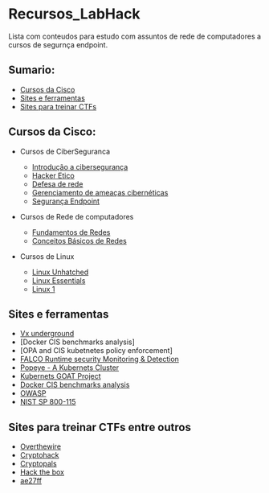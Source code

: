 # Recursos_LabHack

Lista com conteudos para estudo com assuntos de rede de computadores a cursos de segurnça endpoint.

## Sumario:

- [Cursos da Cisco](#Cursos-da-Cisco)
- [Sites e ferramentas](#Sites-e-ferrmentas)
- [Sites para treinar CTFs](#Sites-para-treinar-CTFs-entre-outros)


## Cursos da Cisco:

- Cursos de CiberSeguranca
  - [Introdução a cibersegurança](https://www.netacad.com/pt/courses/introduction-to-cybersecurity?courseLang=pt-BR)
  - [Hacker Etico](https://www.netacad.com/pt/courses/ethical-hacker?courseLang=en-US)
  - [Defesa de rede](https://www.netacad.com/pt/courses/network-defense?courseLang=pt-BR)
  - [Gerenciamento de ameaças cibernéticas](https://www.netacad.com/pt/courses/cyber-threat-management?courseLang=pt-BR)
  - [Segurança Endpoint](https://www.netacad.com/pt/courses/endpoint-security?courseLang=pt-BR)

- Cursos de Rede de computadores
  - [Fundamentos de Redes](https://www.netacad.com/pt/courses/networking-essentials?courseLang=pt-BR)
  - [Conceitos Básicos de Redes](https://www.netacad.com/pt/courses/networking-basics?courseLang=pt-BR)

- Cursos de Linux
  - [Linux Unhatched](https://www.netacad.com/pt/courses/linux-unhatched?courseLang=pt-BR)
  - [Linux Essentials](https://www.netacad.com/pt/courses/linux-essentials?courseLang=en-US)
  - [Linux 1](https://www.netacad.com/pt/courses/linux-1?courseLang=en-US)

## Sites e ferramentas
 
- [Vx underground](https://vx-underground.org/)
- [Docker CIS benchmarks analysis]
- [OPA and CIS kubetnetes policy enforcement]
- [FALCO Runtime security Monitoring & Detection](https://github.com/falcosecurity/falco)
- [Popeye - A Kubernets Cluster](https://popeyecli.io/)
- [Kubernets GOAT Project](https://madhuakula.com/kubernetes-goat/docs/)
- [Docker CIS benchmarks analysis](https://github.com/docker/docker-bench-security)
- [OWASP](https://owasp.org/)
- [NIST SP 800-115](https://csrc.nist.gov/publications/detail/sp/800-115/final)
## Sites para treinar CTFs entre outros

- [Overthewire](https://overthewire.org/)
- [Cryptohack](https://cryptohack.org/)
- [Cryptopals](https://cryptopals.com/)
- [Hack the box](https://account.hackthebox.com/)
- [ae27ff](https://ae27ff.com/about.php)
  



